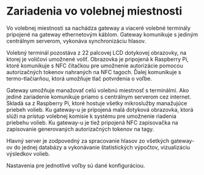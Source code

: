 # Zariadenia vo volebnej miestnosti
Vo volebnej miestnosti sa nachádza gateway a viaceré volebné terminály pripojené na gateway ethernetovým káblom. Gateway komunikuje s jediným centrálnym serverom, vykonáva synchronizáciu hlasov.

<!-- ![](/assets/images/polling_place_devices.png) -->

Volebný terminál pozostáva z 22 palcovej LCD dotykovej obrazovky, na ktorej je voličovi umožnené voliť. Obrazovka je pripojená k Raspberry Pi, ktoré komunikuje s NFC čítačkou pre umožnenie autorizácie pomocou autorizačných tokenov nahraných na NFC tagoch. Ďalej komunikuje s termo-tlačiarňou, ktorá umožňuje tlač potvrdenia o voľbe.

Gateway umožňuje manažovať celú volebnú miestnosť s terminálmi. Ako jediné zariadenie komunikuje priamo s centrálnym serverom cez internet. Skladá sa z Raspberry Pi, ktoré hostuje všetky mikroslužby manažujúce priebeh volieb. Ku gateway-u je pripojená malá dotyková obrazovka, ktorá slúži na prístup volebnej komisie k systému pre umožnenie riadenia priebehu volieb. Ku gateway-u je tiež pripojená NFC zapisovačka na zapisovanie generovaných autorizačných tokenov na tagy.

Hlavný server je zodpovedný za spracovanie hlasov zo všetkých gateway-ov do jednej databázy a vykonávanie štatistických výpočtov, vizualizáciu výsledkov
volieb.

Nastavenia pre jednotlivé voľby sú dané konfiguráciou.
